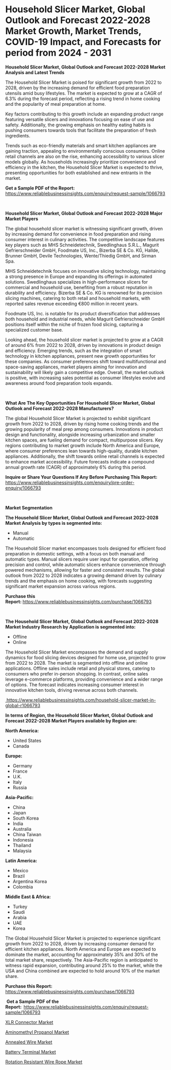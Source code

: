 <p><h1>Household Slicer Market, Global Outlook and Forecast 2022-2028 Market Growth, Market Trends, COVID-19 Impact, and Forecasts for period from 2024 - 2031</h1></p><p><strong>Household Slicer Market, Global Outlook and Forecast 2022-2028 Market Analysis and Latest Trends</strong></p>
<p><p>The Household Slicer Market is poised for significant growth from 2022 to 2028, driven by the increasing demand for efficient food preparation utensils amid busy lifestyles. The market is expected to grow at a CAGR of 6.3% during the forecast period, reflecting a rising trend in home cooking and the popularity of meal preparation at home. </p><p>Key factors contributing to this growth include an expanding product range featuring versatile slicers and innovations focusing on ease of use and safety. Additionally, the growing emphasis on healthy eating habits is pushing consumers towards tools that facilitate the preparation of fresh ingredients. </p><p>Trends such as eco-friendly materials and smart kitchen appliances are gaining traction, appealing to environmentally conscious consumers. Online retail channels are also on the rise, enhancing accessibility to various slicer models globally. As households increasingly prioritize convenience and efficiency in the kitchen, the Household Slicer Market is expected to thrive, presenting opportunities for both established and new entrants in the market.</p></p>
<p><strong>Get a Sample PDF of the Report:&nbsp;</strong> <a href="https://www.reliablebusinessinsights.com/enquiry/request-sample/1066793">https://www.reliablebusinessinsights.com/enquiry/request-sample/1066793</a></p>
<p>&nbsp;</p>
<p><strong>Household Slicer Market, Global Outlook and Forecast 2022-2028 Major Market Players</strong></p>
<p><p>The global household slicer market is witnessing significant growth, driven by increasing demand for convenience in food preparation and rising consumer interest in culinary activities. The competitive landscape features key players such as MHS Schneidetechnik, Swedlinghaus S.R.L., Magurit Gefrierschneider GmbH, Foodmate US, Inc., Bizerba SE & Co. KG, Hallde, Brunner GmbH, Devile Technologies, Wente/Thiedig GmbH, and Sirman Spa.</p><p>MHS Schneidetechnik focuses on innovative slicing technology, maintaining a strong presence in Europe and expanding its offerings in automated solutions. Swedlinghaus specializes in high-performance slicers for commercial and household use, benefiting from a robust reputation in durability and efficiency. Bizerba SE & Co. KG is renowned for its precision slicing machines, catering to both retail and household markets, with reported sales revenue exceeding €800 million in recent years. </p><p>Foodmate US, Inc. is notable for its product diversification that addresses both household and industrial needs, while Magurit Gefrierschneider GmbH positions itself within the niche of frozen food slicing, capturing a specialized customer base.</p><p>Looking ahead, the household slicer market is projected to grow at a CAGR of around 6% from 2022 to 2028, driven by innovations in product design and efficiency. Emerging trends, such as the integration of smart technology in kitchen appliances, present new growth opportunities for these companies. As consumer preferences shift toward multifunctional and space-saving appliances, market players aiming for innovation and sustainability will likely gain a competitive edge. Overall, the market outlook is positive, with increasing sales potential as consumer lifestyles evolve and awareness around food preparation tools expands.</p></p>
<p>&nbsp;</p>
<p><strong>What Are The Key Opportunities For Household Slicer Market, Global Outlook and Forecast 2022-2028 Manufacturers?</strong></p>
<p><p>The global Household Slicer Market is projected to exhibit significant growth from 2022 to 2028, driven by rising home cooking trends and the growing popularity of meal prep among consumers. Innovations in product design and functionality, alongside increasing urbanization and smaller kitchen spaces, are fueling demand for compact, multipurpose slicers. Key regions contributing to market growth include North America and Europe, where consumer preferences lean towards high-quality, durable kitchen appliances. Additionally, the shift towards online retail channels is expected to enhance market accessibility. Future forecasts indicate a compound annual growth rate (CAGR) of approximately 6% during this period.</p></p>
<p><strong>Inquire or Share Your Questions If Any Before Purchasing This Report:</strong> <a href="https://www.reliablebusinessinsights.com/enquiry/pre-order-enquiry/1066793">https://www.reliablebusinessinsights.com/enquiry/pre-order-enquiry/1066793</a></p>
<p>&nbsp;</p>
<p><strong>Market Segmentation</strong></p>
<p><strong>The Household Slicer Market, Global Outlook and Forecast 2022-2028 Market Analysis by types is segmented into:</strong></p>
<p><ul><li>Manual</li><li>Automatic</li></ul></p>
<p><p>The Household Slicer market encompasses tools designed for efficient food preparation in domestic settings, with a focus on both manual and automatic types. Manual slicers require user input for operation, offering precision and control, while automatic slicers enhance convenience through powered mechanisms, allowing for faster and consistent results. The global outlook from 2022 to 2028 indicates a growing demand driven by culinary trends and the emphasis on home cooking, with forecasts suggesting significant market expansion across various regions.</p></p>
<p><strong>Purchase this Report:&nbsp;</strong><a href="https://www.reliablebusinessinsights.com/purchase/1066793">https://www.reliablebusinessinsights.com/purchase/1066793</a></p>
<p>&nbsp;</p>
<p><strong>The Household Slicer Market, Global Outlook and Forecast 2022-2028 Market Industry Research by Application is segmented into:</strong></p>
<p><ul><li>Offline</li><li>Online</li></ul></p>
<p><p>The Household Slicer Market encompasses the demand and supply dynamics for food slicing devices designed for home use, projected to grow from 2022 to 2028. The market is segmented into offline and online applications. Offline sales include retail and physical stores, catering to consumers who prefer in-person shopping. In contrast, online sales leverage e-commerce platforms, providing convenience and a wider range of options. The forecast indicates increasing consumer interest in innovative kitchen tools, driving revenue across both channels.</p></p>
<p><a href="https://www.reliablebusinessinsights.com/household-slicer-market-in-global-r1066793">&nbsp;https://www.reliablebusinessinsights.com/household-slicer-market-in-global-r1066793</a></p>
<p><strong>In terms of Region, the Household Slicer Market, Global Outlook and Forecast 2022-2028 Market Players available by Region are:</strong></p>
<p>
    <p> <strong> North America: </strong>
        <ul>
            <li>United States</li>
            <li>Canada</li>
        </ul>
        </p> 
    <p> <strong> Europe: </strong>
        <ul>
            <li>Germany</li>
            <li>France</li>
            <li>U.K.</li>
            <li>Italy</li>
            <li>Russia</li>
        </ul>
        </p> 
    <p> <strong> Asia-Pacific: </strong>
        <ul>
            <li>China</li>
            <li>Japan</li>
            <li>South Korea</li>
            <li>India</li>
            <li>Australia</li>
            <li>China Taiwan</li>
            <li>Indonesia</li>
            <li>Thailand</li>
            <li>Malaysia</li>
        </ul>
        </p> 
    <p> <strong> Latin America: </strong>
        <ul>
            <li>Mexico</li>
            <li>Brazil</li>
            <li>Argentina Korea</li>
            <li>Colombia</li>
        </ul>
        </p> 
    <p> <strong> Middle East & Africa: </strong>
        <ul>
            <li>Turkey</li>
            <li>Saudi</li>
            <li>Arabia</li>
            <li>UAE</li>
            <li>Korea</li>
        </ul>
    </p>
    </p>
<p><p>The Global Household Slicer Market is projected to experience significant growth from 2022 to 2028, driven by increasing consumer demand for efficient kitchen appliances. North America and Europe are expected to dominate the market, accounting for approximately 35% and 30% of the total market share, respectively. The Asia-Pacific region is anticipated to witness rapid expansion, contributing around 25% to the market, while the USA and China combined are expected to hold around 10% of the market share.</p></p>
<p><strong>Purchase this Report: </strong><a href="https://www.reliablebusinessinsights.com/purchase/1066793">https://www.reliablebusinessinsights.com/purchase/1066793</a></p>
<p>&nbsp;<strong>Get a Sample PDF of the Report:&nbsp;&nbsp;</strong><a href="https://www.reliablebusinessinsights.com/enquiry/request-sample/1066793">https://www.reliablebusinessinsights.com/enquiry/request-sample/1066793</a></p>
<p><strong></strong></p>
<p><p><a href="https://issuu.com/reportprime-2/docs/xlr-connector-market-size-2030.pptx_8378e3668bfc0f">XLR Connector Market</a></p><p><a href="https://www.linkedin.com/pulse/global-aminomethyl-propanol-market-exploring-share-trends-uasef?trackingId=1cjvRzd4SPyM3b3QIwqpeQ%3D%3D">Aminomethyl Propanol Market</a></p><p><a href="https://www.linkedin.com/pulse/annealed-wire-market-global-insights-sales-trends-2024-cwl3f?trackingId=FxKTvKv9Q3Gz8Q%2FI%2Bye%2F%2BQ%3D%3D">Annealed Wire Market</a></p><p><a href="https://www.linkedin.com/pulse/global-battery-terminal-market-analysis-trends-forecasts-growth-oco2c?trackingId=Uh%2F7eojSRiud%2BsFceXo30A%3D%3D">Battery Terminal Market</a></p><p><a href="https://www.linkedin.com/pulse/global-rotation-resistant-wire-rope-market-size-expected-jpmif?trackingId=WGsPvIb0T3G%2BtHg3we0XwQ%3D%3D">Rotation Resistant Wire Rope Market</a></p></p>